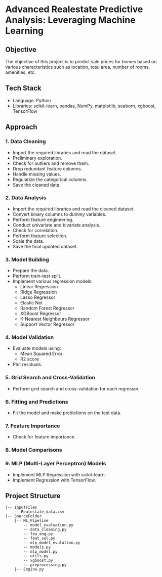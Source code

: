 # Advanced Realestate Predictive Analysis: Leveraging Machine Learning

## Objective
The objective of this project is to predict sale prices for homes based on various characteristics such as location, total area, number of rooms, amenities, etc.

## Tech Stack
- Language: Python
- Libraries: scikit-learn, pandas, NumPy, matplotlib, seaborn, xgboost, TensorFlow

## Approach

### 1. Data Cleaning
- Import the required libraries and read the dataset.
- Preliminary exploration.
- Check for outliers and remove them.
- Drop redundant feature columns.
- Handle missing values.
- Regularize the categorical columns.
- Save the cleaned data.

### 2. Data Analysis
- Import the required libraries and read the cleaned dataset.
- Convert binary columns to dummy variables.
- Perform feature engineering.
- Conduct univariate and bivariate analysis.
- Check for correlation.
- Perform feature selection.
- Scale the data.
- Save the final updated dataset.

### 3. Model Building
- Prepare the data.
- Perform train-test split.
- Implement various regression models:
  - Linear Regression
  - Ridge Regression
  - Lasso Regressor
  - Elastic Net
  - Random Forest Regressor
  - XGBoost Regressor
  - K-Nearest Neighbours Regressor
  - Support Vector Regressor

### 4. Model Validation
- Evaluate models using:
  - Mean Squared Error
  - R2 score
- Plot residuals.

### 5. Grid Search and Cross-Validation
- Perform grid search and cross-validation for each regressor.

### 6. Fitting and Predictions
- Fit the model and make predictions on the test data.

### 7. Feature Importance
- Check for feature importance.

### 8. Model Comparisons

### 9. MLP (Multi-Layer Perceptron) Models
- Implement MLP Regression with scikit-learn.
- Implement Regression with TensorFlow.

## Project Structure
```
|-- InputFiles
    -- Realestate_data.csv
|-- SourceFolder
    |-- ML_Pipeline
        -- model_evaluation.py
        -- data_cleaning.py
        -- fea_eng.py
        -- feat_sel.py
        -- mlp_model_evulation.py
        -- models.py
        -- mlp_model.py
        -- utils.py
        -- xgboost.py
        -- preprocessing.py
    |-- Engine.py
